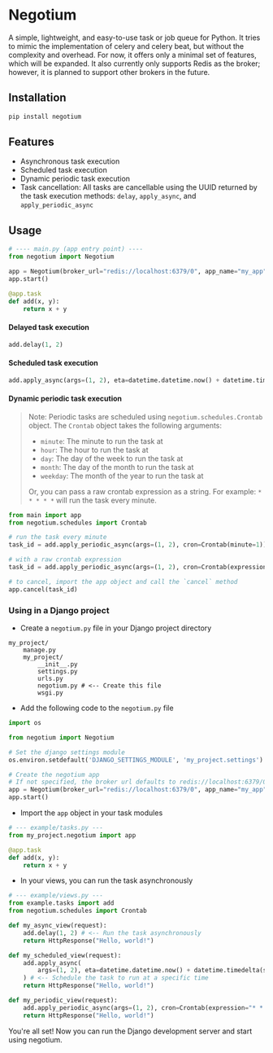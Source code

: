 # Negotium

A simple, lightweight, and easy-to-use task or job queue for Python. It tries to mimic the implementation of celery and celery beat, but without the complexity and overhead. For now, it offers only a minimal set of features, which will be expanded. It also currently only supports Redis as the broker; however, it is planned to support other brokers in the future.

## Installation

```bash
pip install negotium
```

## Features

- Asynchronous task execution
- Scheduled task execution
- Dynamic periodic task execution
- Task cancellation: All tasks are cancellable using the UUID returned by the task execution methods: `delay`, `apply_async`, and `apply_periodic_async`

## Usage

```python
# ---- main.py (app entry point) ----
from negotium import Negotium

app = Negotium(broker_url="redis://localhost:6379/0", app_name="my_app")
app.start()

@app.task
def add(x, y):
    return x + y
```

#### Delayed task execution

```python
add.delay(1, 2)
```

#### Scheduled task execution

```python
add.apply_async(args=(1, 2), eta=datetime.datetime.now() + datetime.timedelta(seconds=10))
```

#### Dynamic periodic task execution

> Note: Periodic tasks are scheduled using `negotium.schedules.Crontab` object. The `Crontab` object takes the following arguments:
> - `minute`: The minute to run the task at
> - `hour`: The hour to run the task at
> - `day`: The day of the week to run the task at
> - `month`: The day of the month to run the task at
> - `weekday`: The month of the year to run the task at
> 
> Or, you can pass a raw crontab expression as a string. For example: `* * * * *` will run the task every minute.


```python
from main import app
from negotium.schedules import Crontab

# run the task every minute
task_id = add.apply_periodic_async(args=(1, 2), cron=Crontab(minute=1))

# with a raw crontab expression
task_id = add.apply_periodic_async(args=(1, 2), cron=Crontab(expression="* * * * *"))

# to cancel, import the app object and call the `cancel` method
app.cancel(task_id)
```

### Using in a Django project

- Create a `negotium.py` file in your Django project directory
```
my_project/
    manage.py
    my_project/
        __init__.py
        settings.py
        urls.py
        negotium.py # <-- Create this file
        wsgi.py
```

- Add the following code to the `negotium.py` file
```python
import os

from negotium import Negotium

# Set the django settings module
os.environ.setdefault('DJANGO_SETTINGS_MODULE', 'my_project.settings')

# Create the negotium app
# If not specified, the broker url defaults to redis://localhost:6379/0
app = Negotium(broker_url="redis://localhost:6379/0", app_name="my_app")
app.start()
```

- Import the `app` object in your task modules
```python
# --- example/tasks.py ---
from my_project.negotium import app

@app.task
def add(x, y):
    return x + y
```

- In your views, you can run the task asynchronously
```python
# --- example/views.py ---
from example.tasks import add
from negotium.schedules import Crontab

def my_async_view(request):
    add.delay(1, 2) # <-- Run the task asynchronously
    return HttpResponse("Hello, world!")

def my_scheduled_view(request):
    add.apply_async(
        args=(1, 2), eta=datetime.datetime.now() + datetime.timedelta(seconds=10)
    ) # <-- Schedule the task to run at a specific time
    return HttpResponse("Hello, world!")

def my_periodic_view(request):
    add.apply_periodic_async(args=(1, 2), cron=Crontab(expression="* * * * *"))
    return HttpResponse("Hello, world!")
```

You're all set! Now you can run the Django development server and start using negotium.
